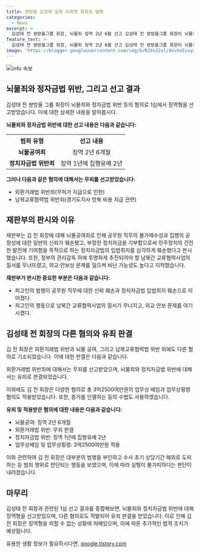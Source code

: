 ```yaml
---
title: 쌍방울 김성태 실형 이화영 회유로 범행
categories:
  - News
excerpt: >
  김성태 전 쌍방울그룹 회장, 뇌물죄 징역 2년 6월 선고 김성태 전 쌍방울그룹 회장이 뇌물죄 징역 2년 6개월, 정치자금법 위반으로 징역 1년에 집행유예 2년을 선고받았다. 그러나 법정구속은 면했다. 이와 관련해 남북교류협력사업 질서를 무너뜨린 것으로 지적되었으며, 그의 범행이 공무원 집행 공정성과 정치자금법에 심각한 타격을 줬다고 판시했다. 또한, 외환거래법 위반과 남북교류협력법 위반에 대해서는 무죄를 선고받았다.
feature_text: >
  김성태 전 쌍방울그룹 회장, 뇌물죄 징역 2년 6월 선고 김성태 전 쌍방울그룹 회장이 뇌물죄 징역 2년 6개월, 정치자금법 위반으로 징역 1년에 집행유예 2년을 선고받았다. 그러나 법정구속은 면했다. 이와 관련해 남북교류협력사업 질서를 무너뜨린 것으로 지적되었으며, 그의 범행이 공무원 집행 공정성과 정치자금법에 심각한 타격을 줬다고 판시했다. 또한, 외환거래법 위반과 남북교류협력법 위반에 대해서는 무죄를 선고받았다.
image: 'https://blogger.googleusercontent.com/img/b/R29vZ2xl/AVvXsEixyZcFfHzMRdzZMjFBmAUKJYCLCGyLL1o632UiGVXcaFdKo_bkvkuCioo0uUKlGfBVcT3P84aROyZIXSBEx3Aw5nCQ3pTgDom1WDC4m8eifvWiAmWEEVb4x6G_l8C0QH225ldMjyaFvpxGEBGNO37VmDTDMHGhJPq73UglMfDca1-0aw/s1600/blogspot.png'
---
```


<p><img src="https://blogger.googleusercontent.com/img/b/R29vZ2xl/AVvXsEixyZcFfHzMRdzZMjFBmAUKJYCLCGyLL1o632UiGVXcaFdKo_bkvkuCioo0uUKlGfBVcT3P84aROyZIXSBEx3Aw5nCQ3pTgDom1WDC4m8eifvWiAmWEEVb4x6G_l8C0QH225ldMjyaFvpxGEBGNO37VmDTDMHGhJPq73UglMfDca1-0aw/s1600/blogspot.png" alt="info 속보" /></p>

<h2 data-ke-size="size26">뇌물죄와 정자금법 위반, 그리고 선고 결과</h2>

<p data-ke-size="size16">김성태 전 쌍방울 그룹 회장이 뇌물죄와 정자금법 위반 등의 혐의로 1심에서 징역형을 선고받았습니다. 이에 대한 상세한 내용을 알아봅시다.</p>

<p data-ke-size="size16"><b>뇌물죄와 정자금법 위반에 대한 선고 내용은 다음과 같습니다:</b></p>

<table>
 <tr>
    <th>범죄 유형</th>
    <th>선고 내용</th>
  </tr>
  <tr>
    <td style="text-align:center;"><b>뇌물공여죄</b></td>
    <td style="text-align:center;">징역 2년 6개월</td>
  </tr>
  <tr>
    <td style="text-align:center;"><b>정치자금법 위반죄</b></td>
    <td style="text-align:center;">징역 1년에 집행유예 2년</td>
  </tr>
</table>

<p data-ke-size="size16"><b>그러나 다음과 같은 혐의에 대해서는 무죄를 선고받았습니다:</b></p>

<ul>
 <li>외환거래법 위반죄(무허가 지급으로 인한)</li>
 <li>남북교류협력법 위반죄(경기도지사 방북 비용 지급 관련)</li>
</ul>

<h2 data-ke-size="size26">재판부의 판시와 이유</h2>

<p data-ke-size="size16">재판부는 김 전 회장에 대해 뇌물공여죄로 인해 공무원 직무의 불가매수성과 집행의 공정성에 대한 일반의 신뢰가 훼손됐고, 부정한 정치자금을 기부함으로써 민주정치의 건전한 발전에 기여함을 목적으로 하는 정치자금법의 입법취지를 심각하게 훼손했다고 판시했습니다. 또한, 정부의 관리감독 하에 투명하게 추진되어야 할 남북간 교류협력사업의 질서를 무너뜨렸고, 외교·안보상 문제를 일으켜 비난 가능성도 높다고 지적했습니다.</p>

<p data-ke-size="size16"><b>재판부가 판시한 중요한 부분은 다음과 같습니다:</b></p>

<ul>
 <li>피고인의 범행이 공무원 직무에 대한 신뢰 훼손과 정치자금법 입법취지 훼손으로 이어졌다.</li>
 <li>피고인의 행동으로 남북간 교류협력사업의 질서가 무너지고, 외교·안보 문제를 야기시켰다.</li>
</ul>

<h2 data-ke-size="size26">김성태 전 회장의 다른 혐의와 유죄 판결</h2>

<p data-ke-size="size16">김 전 회장은 외환거래법 위반과 뇌물 공여, 그리고 남북교류협력법 위반 외에도 다른 혐의로 기소되었습니다. 이에 대한 판결은 다음과 같습니다.</p>

<p data-ke-size="size16">외환거래법 위반죄에 대해서는 무죄를 선고받았으며, 뇌물죄와 정치자금법 위반에 대해서는 유죄로 판결되었습니다.</p>

<p data-ke-size="size16">이외에도 김 전 회장은 다양한 혐의로 총 3억2500여만원의 업무상 배임과 업무상횡령 혐의도 적용받았습니다. 또한, 증거를 인멸하는 등의 수법도 사용하였습니다.</p>

<p data-ke-size="size16"><b>유죄 및 적용받은 혐의에 대한 내용은 다음과 같습니다:</b></p>

<ul>
 <li>뇌물공여: 징역 2년 6개월</li>
 <li>외환거래법 위반: 무죄 판결</li>
 <li>정치자금법 위반: 징역 1년에 집행유예 2년</li>
 <li>업무상배임 및 업무상횡령: 3억2500여만원 적용</li>
</ul>

<p data-ke-size="size16">이와 관련하여 김 전 회장은 대부분의 범행을 부인하고 수사 초기 상당기간 해외로 도피하는 등 범죄 행위로 판단되는 행동을 보였으며, 이에 따라 실형이 불가피하다는 판단이 내려졌습니다.</p>

<h2 data-ke-size="size26">마무리</h2>

<p data-ke-size="size16">김성태 전 회장과 관련된 1심 선고 결과를 종합해보면, 뇌물죄와 정치자금법 위반에 대해 징역형을 선고받았으며, 다른 혐의로도 적발되어 유죄 판결을 받았습니다. 이로 인해 김 전 회장은 징역형을 피할 수 없는 상황에 처해있으며, 이에 따른 추가적인 법적 조치가 예상됩니다.</p>
유용한 생활 정보가 필요하시다면, <a href="https://qoogle.tistory.com" rel="dofollow">qoogle.tistory.com</a>


